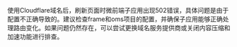 使用Cloudflare域名后，刷新页面时微前端子应用出现502错误，具体问题是由于配置不正确导致的。建议检查frame和oms项目的配置，并确保子应用能够正确处理路由变化。如果问题仍然存在，可以尝试更换域名服务提供商或关闭内容压缩和加速功能进行排查。
